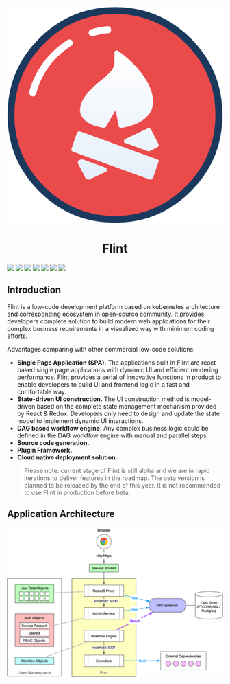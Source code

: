 <p align="center">
  <img src="resources/img/icon.png"><br/>
  <h1 align="center">Flint</h1>
</p>

[![](https://img.shields.io/badge/download-Mac-brightgreen)](https://github.com/flintdev/flint/releases/latest)
![](https://img.shields.io/badge/stage-alpha-red)
![](https://img.shields.io/github/v/release/flintdev/flint)
![](https://img.shields.io/github/release-date/flintdev/flint)
![](https://img.shields.io/david/flintdev/flint)
![](https://img.shields.io/badge/platform-MacOS-orange)
![](https://img.shields.io/github/license/flintdev/flint)

## Introduction

Flint is a low-code development platform based on kubernetes architecture and corresponding ecosystem in open-source community. 
It provides developers complete solution to build modern web applications for their complex business requirements in a visualized way with minimum coding efforts.

Advantages comparing with other commercial low-code solutions:

* **Single Page Application (SPA).** The applications built in Flint are react-based single page applications with dynamic UI and efficient rendering performance. 
Flint provides a serial of innovative functions in product to enable developers to build UI and frontend logic in a fast and comfortable way.
* **State-driven UI construction.** The UI construction method is model-driven based on the complete state management mechanism provided by React & Redux. 
Developers only need to design and update the state model to implement dynamic UI interactions.
* **DAG based workflow engine.** Any complex business logic could be defined in the DAG workflow engine with manual and parallel steps.
* **Source code generation.** 
* **Plugin Framework.**
* **Cloud native deployment solution.**

> Please note: current stage of Flint is still alpha and we are in rapid iterations to deliver features in the roadmap. The beta version is planned to be released by the end of this year. It is not recommended to use Flint in production before beta.

## Application Architecture

![](resources/docs/app-arch.png)